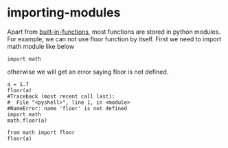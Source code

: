 # importing-modules

Apart from [built-in-functions](python-built-in-functions), most functions are stored in python modules.
For example, we can not use floor function by itself.
First we need to import math module like below

	import math


otherwise we will get an error saying floor is not defined.

	a = 1.7
	floor(a)
	#Traceback (most recent call last):
	#  File "<pyshell>", line 1, in <module>
	#NameError: name 'floor' is not defined
	import math
	math.floor(a)

	from math import floor
	floor(a)

